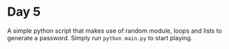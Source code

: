 # Day 5
A simple python script that makes use of random module, loops and lists to generate a password.
Simply run `python main.py` to start playing.